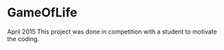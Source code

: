 # GameOfLife

April 2015
This project was done in competition with a student to motivate the coding.
